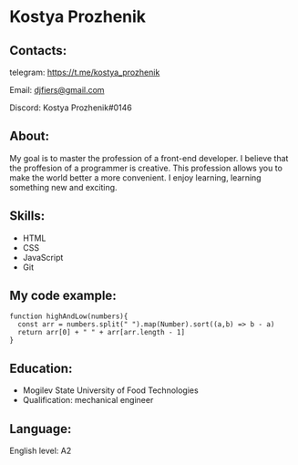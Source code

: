 # Kostya Prozhenik

## Contacts:

telegram: https://t.me/kostya_prozhenik

Email: djfiers@gmail.com

Discord: Kostya Prozhenik#0146

## About:

My goal is to master the profession of a front-end developer. I believe that the proffesion of a programmer is creative. This profession allows you to make the world better a more convenient. I enjoy learning, learning something new and exciting.

## Skills:

* HTML
* CSS
* JavaScript
* Git

## My code example:

```
function highAndLow(numbers){
  const arr = numbers.split(" ").map(Number).sort((a,b) => b - a)
  return arr[0] + " " + arr[arr.length - 1]
}
```

## Education:

- Mogilev State University of Food Technologies
- Qualification: mechanical engineer

## Language:

English level: A2